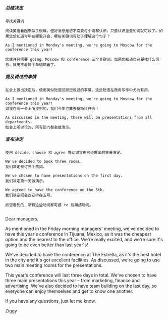 ##### 总结决定

```
寻找关键词
 
阅读英语看起来似乎很难，但好消息是您不需要每个词都认识，只要认识重要的词就可以了。如果您想知道今年在哪里开会，哪些关键词有助于理解这个句子？
 
As I mentioned in Monday's meeting, we're going to Moscow for the conference this year!
 
您或许只需要 going、Moscow 和 conference 三个关键词。如果您知道自己要找什么信息，就用不着每个单词都看了。 
```

##### 提及说过的事情

```
在会上做出决定后，使用类似短语回顾您说过的事情。这些短语在商务写作中尤为有用。

As I mentioned in Monday's meeting, we're going to Moscow for the conference this year!
如我在周一会上所提到的，我们今年打算去莫斯科开会！

As discussed in the meeting, there will be presentations from all departments.
如会上所讨论的，所有部门都会做演示。
```

##### 宣布决定

```
使用 decide、choose 和 agree 等动词宣布已经做出的重要决定。
 
We've decided to book three rooms.
我们决定预订三个房间。
 
We've chosen to have presentations on the first day.
我们决定第一天做演示。
 
We agreed to have the conference on the 5th.
我们决定把会议安排在五号。
 
如您看到的，所有这些动词都可接 to 后再接动词。
 
```

Dear managers,

As mentioned in the Friday morning managers' meeting, we've decided to have this year's conference in Tijuana, Mexico, as it was the cheapest option and the nearest to the office. We're really excited, and we're sure it's going to be even better than last year's!

We've decided to have the conference at The Estrella, as it's the best hotel in the city and it's got excellent facilities. As discussed, we're going to use two main meeting rooms for the presentations.

This year's conference will last three days in total. We've chosen to have three main presentations this year – from marketing, finance and advertising. We've also decided to have team building on the last day, so everyone can enjoy themselves and get to know one another.

If you have any questions, just let me know.

Ziggy